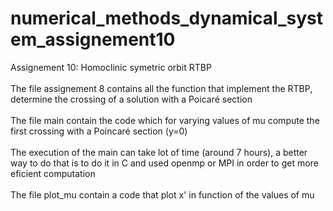 # numerical_methods_dynamical_system_assignement10
Assignement 10: Homoclinic symetric orbit RTBP 
<br><br> The file assignement 8 contains all the function that implement the RTBP, determine the crossing of a solution with a Poicaré section 
<br><br> The file main contain the code which for varying values of mu compute the first crossing with a Poincaré section (y=0)
<br><br> The execution of the main can take lot of time (around 7 hours), a better way to do that is to do it in C and used openmp or MPI in order to get more eficient computation
<br><br> The file plot_mu contain a code that plot x' in function of the values of mu

